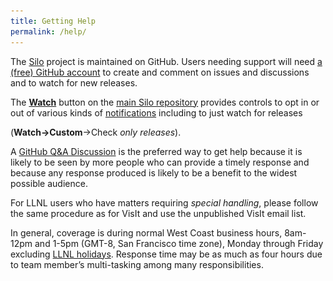```yaml
---
title: Getting Help
permalink: /help/
---
```


<style>
  .image-container {
    position: relative;
    display: inline-block;
  }

  .image-popup {
    display: none;
    position: absolute;
    top: -100px; /* Adjust this value to control the popup position */
    left: 0;
    background-color: white;
    border: 1px solid #ccc;
    padding: 10px;
    box-shadow: 0 0 10px rgba(0, 0, 0, 0.3);
  }

  .image-container:hover .image-popup {
    display: block;
  }
</style>

The [Silo](https://github.com/LLNL/Silo) project is maintained on GitHub.
Users needing support will need [a (free) GitHub account](https://github.com/signup?ref_cta=Sign+up&ref_loc=header+logged+out&ref_page=%2F&source=header-home) to create and comment on issues and discussions and to watch for new releases.

The <strong><a href="https://docs.github.com/en/account-and-profile/managing-subscriptions-and-notifications-on-github/setting-up-notifications/configuring-notifications#configuring-your-watch-settings-for-an-individual-repository">Watch</a></strong> button on the <a href="https://github.com/LLNL/Silo">main Silo repository</a> provides controls to opt in or out of various kinds of <a href="https://docs.github.com/en/account-and-profile/managing-subscriptions-and-notifications-on-github/setting-up-notifications/configuring-notifications">notifications</a> including to just watch for releases <div class="image-container"> (<strong>Watch->Custom</strong>->Check *only releases*). <div class="image-popup"> <img src="../ghpages/images/watch-releases.png" alt="Watch releases checkbox"></div></div>

A [GitHub Q&A Discussion](https://github.com/LLNL/Silo/discussions/new?category=q-a) is the preferred way to get help because it is likely to be seen by more people who can provide a timely response and because any response produced is likely to be a benefit to the widest possible audience.

For LLNL users who have matters requiring *special handling*, please follow the same procedure as for VisIt and use the unpublished VisIt email list.

In general, coverage is during normal West Coast business hours, 8am-12pm and 1-5pm (GMT-8, San Francisco time zone), Monday through Friday excluding [LLNL holidays](https://supplychain.llnl.gov/poattach/pdf/llnl_holidays.pdf).
Response time may be as much as four hours due to team member’s multi-tasking among many responsibilities.
